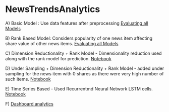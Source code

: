 # NewsTrendsAnalytics


A) Basic Model : Use data features after preprocessing
[Evaluating all Models](https://github.com/nishantrathi100/NewsTrendsAnalytics/blob/master/Model_Evaluations.ipynb)


B) Rank Based Model: Considers popularity of one news item affecting share value of other news items.
[Evaluating all Models](https://github.com/nishantrathi100/NewsTrendsAnalytics/blob/master/Model_Evaluations.ipynb)

C) Dimension Reductionality + Rank Model - Dimensionality reduction used along with the rank model for prediction.
[Notebook](https://github.com/nishantrathi100/NewsTrendsAnalytics/blob/master/DRModel.ipynb)


D) Under Sampling + Dimension Reductionality + Rank Model - added under sampling for the news item with 0 shares as there were very high number of such items.
[Notebook](https://github.com/nishantrathi100/NewsTrendsAnalytics/blob/master/UnderSampled.ipynb)


E) Time Series Based -  Used Recurrentmd Neural Network LSTM cells.
[Notebook](https://github.com/nishantrathi100/NewsTrendsAnalytics/blob/master/FB_Shares_Deep_Learning_Time_Series.ipynb)


F) [Dashboard analytics](https://github.com/nishantrathi100/NewsTrendsAnalytics/blob/master/Dashboard.ipynb)
